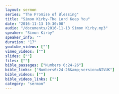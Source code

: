 ```yaml
---
layout: sermon
series: "The Promise of Blessing"
title: "Simon Kirby-The Lord Keep You"
date: "2016-11-13 10:30:00"
audio: "/documents/2016-11-13 Simon Kirby.mp3"
speaker: "Simon Kirby"
speaker_info: ""
duration: "17"
youtube_videos: [""]
vimeo_videos: [""]
slides: [""]
files: [""]
bible_passages: ["Numbers 6:24-26"]
bible_links: ["Numbers6:24-26&amp;version=NIVUK"]
bible_videos: [""]
bible_videos_links: [""]
category: "sermon"
---
```

